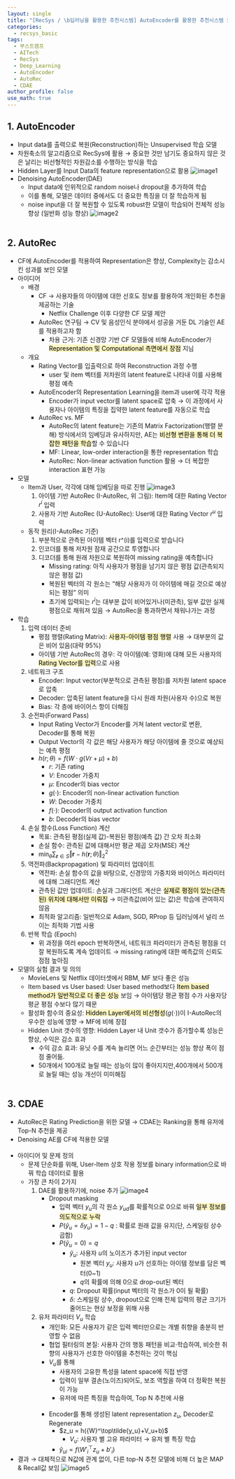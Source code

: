 ```yaml
---
layout: single
title: "[RecSys / \b딥러닝을 활용한 추천시스템] AutoEncoder를 활용한 추천시스템 모델 (AutoRec, CDAE)"
categories:
  - recsys_basic
tags:
  - 부스트캠프
  - AITech
  - RecSys
  - Deep_Learning
  - AutoEncoder
  - AutoRec
  - CDAE
author_profile: false
use_math: true
---
```

## 1. AutoEncoder
- Input data를 출력으로 복원(Reconstruction)하는 Unsupervised 학습 모델
- 차원축소의 알고리즘으로 RecSys에 활용 → 중요한 것만 남기도 중요하지 않은 것은 날리는 비선형적인 차원감소를 수행하는 방식을 학습
- Hidden Layer를 Input Data의 feature representation으로 활용 
	![image1](../../images/2024-10-29-aitech-week11-12_6_2/image1.png)
- Denoising AutoEncoder(DAE)
	- Input data에 인위적으로 random noise나 dropout을 추가하여 학습
	- 이를 통해, 모델은 데이터 중에서도 더 중요한 특징을 더 잘 학습하게 됨
	- noise input을 더 잘 복원할 수 있도록 robust한 모델이 학습되어 전체적 성능 향상
		  (일반화 성능 향상)
		![image2](../../images/2024-10-29-aitech-week11-12_6_2/image2.png)<br><br>

## 2. AutoRec
- CF에 AutoEncoder를 적용하여 Representation은 향상, Complexity는 감소시킨 성과를 보인 모델
- 아이디어
	- 배경
		- CF → 사용자들의 아이템에 대한 선호도 정보를 활용하여 개인화된 추천을 제공하는 기술
			- Netflix Challenge 이후 다양한 CF 모델 제안
		- AutoRec 연구팀 → CV 및 음성인식 분야에서 성공을 거둔 DL 기술인 AE를 적용하고자 함
			- 차용 근거: 기존 신경망 기반 CF 모델들에 비해 AutoEncoder가 <mark style="background: #FFF3A3A6;">Representation 및 Computational 측면에서 장점</mark> 지님
	- 개요
		- Rating Vector를 입출력으로 하여 Reconstruction 과정 수행
			- user 및 item 벡터를 저차원의 latent feature로 나타내 이를 사용해 평점 예측
		- AutoEncoder의 Representation Learning을 item과 user에 각각 적용
			- Encoder가 input vector를 latent space로 압축 → 이 과정에서 사용자나 아이템의 특징을 집약한 latent feature를 자동으로 학습
		- AutoRec vs. MF
			- AutoRec의 latent feature는 기존의 Matrix Factorization(행렬 분해) 방식에서의 임베딩과 유사하지만, AE는 <mark style="background: #FFF3A3A6;">비선형 변환을 통해 더 복잡한 패턴을 학습</mark>할 수 있습니다
			- MF: Linear, low-order interaction을 통한 representation 학습
			- AutoRec: Non-linear activation function 활용 → 더 복잡한 interaction 표현 가능
- 모델
	- Item과 User, 각각에 대해 임베딩을 따로 진행
		 ![image3](../../images/2024-10-29-aitech-week11-12_6_2/image3.png)
		1. 아이템 기반 AutoRec (I-AutoRec, 위 그림): Item에 대한 Rating Vector $r^i$ 입력
		2. 사용자 기반 AutoRec (U-AutoRec): User에 대한 Rating Vector $r^u$ 입력
	- 동작 원리(I-AutoRec 기준)
		1. 부분적으로 관측된 아이템 벡터 r^(i)를 입력으로 받습니다
		2. 인코더를 통해 저차원 잠재 공간으로 투영합니다
		3. 디코더를 통해 원래 차원으로 복원하여 missing rating을 예측합니다
			- Missing rating: 아직 사용자가 평점을 남기지 않은 평점 값(관측되지 않은 평점 값)
			- 복원된 벡터의 각 원소는 “해당 사용자가 이 아이템에 매길 것으로 예상되는 평점” 의미
			- 초기에 입력되는 $r^i$는 대부분 값이 비어있거나(미관측), 일부 값만 실제 평점으로 채워져 있음 → AutoRec을 통과하면서 채워나가는 과정
- 학습
	1. 입력 데이터 준비
		- 평점 행렬(Rating Matrix): <mark style="background: #FFF3A3A6;">사용자-아이템 평점 행렬</mark> 사용 → 대부분의 값은 비어 있음(대략 95%)
		- 아이템 기반 AutoRec의 경우: 각 아이템(예: 영화)에 대해 모든 사용자의 <mark style="background: #FFF3A3A6;">Rating Vector를 입력</mark>으로 사용
	2. 네트워크 구조
		- Encoder: Input vector(부분적으로 관측된 평점)를 저차원 latent space로 압축
		- Decoder: 압축된 latent feature을 다시 원래 차원(사용자 수)으로 복원
		- Bias: 각 층에 바이어스 항이 더해짐
	3. 순전파(Forward Pass)
		- Input Rating Vector가 Encoder를 거쳐 latent vector로 변환, Decoder를 통해 복원
		- Output Vector의 각 값은 해당 사용자가 해당 아이템에 줄 것으로 예상되는 예측 평점
		- $h(r;\theta) = f(W \cdot g(Vr + \mu)+b)$
			- $r$: 기존 rating
			- $V$: Encoder 가중치
			- $\mu$: Encoder의 bias vector
			- $g(\cdot)$: Encoder의 non-linear activation function
			- $W$: Decoder 가중치
			- $f(\cdot)$: Decoder의 output activation function
			- $b$: Decoder의 bias vector
	4. 손실 함수(Loss Function) 계산
		- 목표: 관측된 평점(실제 값)-복원된 평점(예측 값) 간 오차 최소화
		- 손실 함수: 관측된 값에 대해서만 평균 제곱 오차(MSE) 계산
		- $\min_{\theta} \sum_{\mathbf{r} \in S} \Vert \mathbf{r} - h(\mathbf{r}; \theta) \Vert_2^2$
	5. 역전파(Backpropagation) 및 파라미터 업데이트
		- 역전파: 손실 함수의 값을 바탕으로, 신경망의 가중치와 바이어스 파라미터에 대해 그래디언트 계산
		- 관측된 값만 업데이트: 손실과 그래디언트 계산은 <mark style="background: #FFF3A3A6;">실제로 평점이 있는(관측된) 위치에 대해서만 이뤄짐</mark> → 미관측값(비어 있는 값)은 학습에 관여하지 않음
		- 최적화 알고리즘: 일반적으로 Adam, SGD, RProp 등 딥러닝에서 널리 쓰이는 최적화 기법 사용
	6. 반복 학습 (Epoch)
		- 위 과정을 여러 epoch 반복하면서, 네트워크 파라미터가 관측된 평점을 더 잘 복원하도록 계속 업데이트 → missing rating에 대한 예측값의 신뢰도 점점 높아짐
- 모델의 실험 결과 및 의의
	- MovieLens 및 Netflix 데이터셋에서 RBM, MF 보다 좋은 성능
	- Item based vs User based: User based method보다 <mark style="background: #FFF3A3A6;">Item based method가 일반적으로 더 좋은 성능</mark> 보임 → 아이템당 평균 평점 수가 사용자당 평균 평점 수보다 많기 때문
	- 활성화 함수의 중요성: <mark style="background: #FFF3A3A6;">Hidden Layer에서의 비선형성</mark>($g(\cdot)$)이 I-AutoRec의 우수한 성능에 영향 → MF에 비헤 장점
	- Hidden Unit 갯수의 영향: Hidden Layer 내 Unit 갯수가 증가할수록 성능은 향상, 수익은 감소 효과
		- 수익 감소 효과: 유닛 수를 계속 늘리면 어느 순간부터는 성능 향상 폭이 점점 줄어듦.
		- 50개에서 100개로 늘릴 때는 성능이 많이 좋아지지만,400개에서 500개로 늘릴 때는 성능 개선이 미미해짐<br><br>

## 3. CDAE
- AutoRec은 Rating Prediction을 위한 모델 → CDAE는 Ranking을 통해 유저에 Top-N 추천을 제공
- Denoising AE를 CF에 적용한 모델<br><br>
- 아이디어 및 문제 정의
	- 문제 단순화를 위해, User-Item 상호 작용 정보를 binary information으로 바꿔 학습 데이터로 활용
	- 가장 큰 차이 2가지
		1. DAE를 활용하기에, noise 추가
			![image4](../../images/2024-10-29-aitech-week11-12_6_2/image4.png)
			- Dropout masking
				- 입력 벡터 $y_u$의 각 원소 $y_{ud}$를 확률적으로 0으로 바꿔 <mark style="background: #FFF3A3A6;">일부 정보를 의도적으로 누락</mark>
				- $P(\tilde{y}_u = \delta y_u) = 1 - q$ : 확률로 원래 값을 유지(단, 스케일링 상수  곱함)
				- $P(\tilde{y}_u = 0) = q$
					- $\tilde{y}_u$: 사용자 $u$의 노이즈가 추가된 input vector
						- 원본 벡터 $y_u$: 사용자 $u$가 선호하는 아이템 정보를 담은 벡터(0~1)
						- $q$의 확률에 의해 0으로 drop-out된 벡터
					- $q$: Dropout 확률(input 벡터의 각 원소가 0이 될 확률)
					- $\delta$: 스케일링 상수, dropout으로 인해 전체 입력의 평균 크기가 줄어드는 현상 보정을 위해 사용
		2. 유저 파라미터 $V_u$ 학습
			- 개인화: 모든 사용자가 같은 입력 벡터만으로는 개별 취향을 충분히 반영할 수 없음
			- 협업 필터링의 본질: 사용자 간의 행동 패턴을 비교·학습하여, 비슷한 취향의 사용자가 선호한 아이템을 추천하는 것이 핵심
			- $V_u$를 통해
				- 사용자의 고유한 특성을 latent space에 직접 반영
				- 입력이 일부 결손(노이즈)되어도, 보조 역할을 하여 더 정확한 복원이 가능
				- 유저에 따른 특징을 학습하여, Top N 추천에 사용<br><br>
			- Encoder를 통해 생성된 latent representation $z_u$, Decoder로 Regenerate
				- $z_u = h({W}^\top\tilde{y_u}+V_u+b)$
					- $V_u$: 사용자 별 고유 파라미터 → 유저 별 특징 학습
				- $\hat{y}_{ui} = f\left( {W'_i}^\top z_u + b'_i \right)$
- 결과 → 대체적으로 N값에 관계 없이, 다른 top-N 추천 모델에 비해 더 높은 MAP & Recall값 보임
	![image5](../../images/2024-10-29-aitech-week11-12_6_2/image5.png)